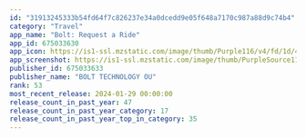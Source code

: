 ```yaml
---
id: "31913245333b54fd64f7c826237e34a0dcedd9e05f648a7170c987a88d9c74b4"
category: "Travel"
app_name: "Bolt: Request a Ride"
app_id: 675033630
app_icon: https://is1-ssl.mzstatic.com/image/thumb/Purple116/v4/fd/1d/49/fd1d4953-53a9-589b-218f-3e1456a2bcb3/AppIcon-1x_U007emarketing-0-5-85-220-0.png/1024x1024bb.png
app_screenshot: https://is1-ssl.mzstatic.com/image/thumb/PurpleSource116/v4/6c/cf/f7/6ccff7c3-dc29-a6a9-0eed-eb142a7fe1ca/c2c3c4e7-e484-44f3-9471-e698a7f40f35_6.5__EN-US_1.jpg/1284x2778bb.png
publisher_id: 675033633
publisher_name: "BOLT TECHNOLOGY OU"
rank: 53
most_recent_release: 2024-01-29 00:00:00
release_count_in_past_year: 47
release_count_in_past_year_category: 17
release_count_in_past_year_top_in_category: 35
---
```

